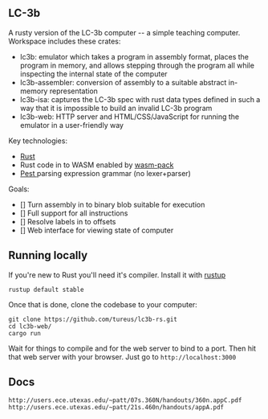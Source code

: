 LC-3b
---

A rusty version of the LC-3b computer -- a simple teaching computer. Workspace includes these crates:

  * lc3b: emulator which takes a program in assembly format, places the program in memory, and allows stepping through the program all while inspecting the internal state of the computer
  * lc3b-assembler: conversion of assembly to a suitable abstract in-memory representation
  * lc3b-isa: captures the LC-3b spec with rust data types defined in such a way that it is impossible to build an invalid LC-3b program
  * lc3b-web: HTTP server and HTML/CSS/JavaScript for running the emulator in a user-friendly way

Key technologies:

  * [Rust](https://doc.rust-lang.org/book/)
  * Rust code in to WASM enabled by [wasm-pack](https://github.com/rustwasm/wasm-pack)
  * [Pest ](https://pest.rs/) parsing expression grammar (no lexer+parser)

Goals:

  - [] Turn assembly in to binary blob suitable for execution
  - [] Full support for all instructions
  - [] Resolve labels in to offsets
  - [] Web interface for viewing state of computer

Running locally
---

If you're new to Rust you'll need it's compiler. Install it with [rustup](https://rustup.rs/)

    rustup default stable

Once that is done, clone the codebase to your computer:

    git clone https://github.com/tureus/lc3b-rs.git
    cd lc3b-web/
    cargo run

Wait for things to compile and for the web server to bind to a port. Then hit that web server with your browser. Just go to `http://localhost:3000`

Docs
---

    http://users.ece.utexas.edu/~patt/07s.360N/handouts/360n.appC.pdf
    http://users.ece.utexas.edu/~patt/21s.460n/handouts/appA.pdf
